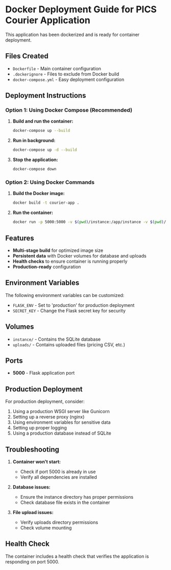 # Docker Deployment Guide for PICS Courier Application

This application has been dockerized and is ready for container deployment.

## Files Created

- `Dockerfile` - Main container configuration
- `.dockerignore` - Files to exclude from Docker build
- `docker-compose.yml` - Easy deployment configuration

## Deployment Instructions

### Option 1: Using Docker Compose (Recommended)

1. **Build and run the container:**
   ```bash
   docker-compose up --build
   ```

2. **Run in background:**
   ```bash
   docker-compose up -d --build
   ```

3. **Stop the application:**
   ```bash
   docker-compose down
   ```

### Option 2: Using Docker Commands

1. **Build the Docker image:**
   ```bash
   docker build -t courier-app .
   ```

2. **Run the container:**
   ```bash
   docker run -p 5000:5000 -v $(pwd)/instance:/app/instance -v $(pwd)/uploads:/app/uploads courier-app
   ```

## Features

- **Multi-stage build** for optimized image size
- **Persistent data** with Docker volumes for database and uploads
- **Health checks** to ensure container is running properly
- **Production-ready** configuration

## Environment Variables

The following environment variables can be customized:

- `FLASK_ENV` - Set to 'production' for production deployment
- `SECRET_KEY` - Change the Flask secret key for security

## Volumes

- `instance/` - Contains the SQLite database
- `uploads/` - Contains uploaded files (pricing CSV, etc.)

## Ports

- **5000** - Flask application port

## Production Deployment

For production deployment, consider:

1. Using a production WSGI server like Gunicorn
2. Setting up a reverse proxy (nginx)
3. Using environment variables for sensitive data
4. Setting up proper logging
5. Using a production database instead of SQLite

## Troubleshooting

1. **Container won't start:**
   - Check if port 5000 is already in use
   - Verify all dependencies are installed

2. **Database issues:**
   - Ensure the instance directory has proper permissions
   - Check database file exists in the container

3. **File upload issues:**
   - Verify uploads directory permissions
   - Check volume mounting

## Health Check

The container includes a health check that verifies the application is responding on port 5000.